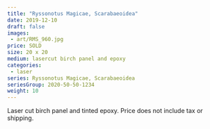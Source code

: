 ```yaml
---
title: "Ryssonotus Magicae, Scarabaeoidea"
date: 2019-12-10
draft: false
images:
 - art/RMS_960.jpg
price: SOLD
size: 20 x 20
medium: lasercut birch panel and epoxy
categories:
 - laser
series: Ryssonotus Magicae, Scarabaeoidea
seriesGroup: 2020-50-50-1234
weight: 10
---
```


Laser cut birch panel and tinted epoxy. Price does not include tax or shipping.
